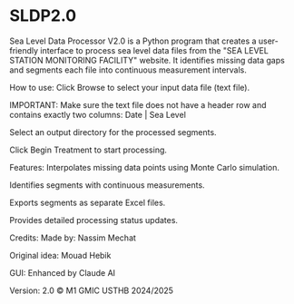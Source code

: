 # SLDP2.0

Sea Level Data Processor V2.0 is a Python program that creates a user-friendly interface to process sea level data files from the "SEA LEVEL STATION MONITORING FACILITY" website. It identifies missing data gaps and segments each file into continuous measurement intervals.

How to use:
Click Browse to select your input data file (text file).

IMPORTANT: Make sure the text file does not have a header row and contains exactly two columns:
Date | Sea Level

Select an output directory for the processed segments.

Click Begin Treatment to start processing.

Features:
Interpolates missing data points using Monte Carlo simulation.

Identifies segments with continuous measurements.

Exports segments as separate Excel files.

Provides detailed processing status updates.

Credits:
Made by: Nassim Mechat

Original idea: Mouad Hebik

GUI: Enhanced by Claude AI

Version: 2.0
© M1 GMIC USTHB 2024/2025
